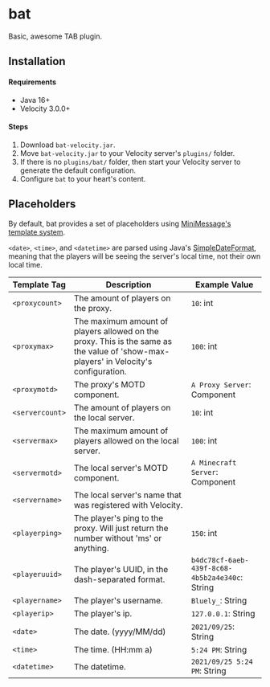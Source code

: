 # bat

Basic, awesome TAB plugin.

## Installation

#### Requirements

- Java 16+
- Velocity 3.0.0+

#### Steps

1. Download `bat-velocity.jar`.
2. Move `bat-velocity.jar` to your Velocity server's `plugins/` folder.
3. If there is no `plugins/bat/` folder, then start your Velocity server to generate the default configuration.
4. Configure `bat` to your heart's content.

## Placeholders

By default, bat provides a set of placeholders using [MiniMessage's template system](https://docs.adventure.kyori.net/minimessage#template).

`<date>`, `<time>`, and `<datetime>` are parsed using Java's [SimpleDateFormat](https://docs.oracle.com/en/java/javase/17/docs/api/java.base/java/text/SimpleDateFormat.html), meaning that the players will be seeing the server's local time, not their own local time.

| Template Tag    | Description                                                                                                                          | Example Value                                  |
|-----------------|--------------------------------------------------------------------------------------------------------------------------------------|------------------------------------------------|
| `<proxycount>`  | The amount of players on the proxy.                                                                                                  | `10`: int                                      |
| `<proxymax>`    | The maximum amount of players allowed on the proxy. This is the same as the value of 'show-max-players' in Velocity's configuration. | `100`: int                                     |
| `<proxymotd>`   | The proxy's MOTD component.                                                                                                          | `A Proxy Server`: Component                    |
| `<servercount>` | The amount of players on the local server.                                                                                           | `10`: int                                      |
| `<servermax>`   | The maximum amount of players allowed on the local server.                                                                           | `100`: int                                     |
| `<servermotd>`  | The local server's MOTD component.                                                                                                   | `A Minecraft Server`: Component                |
| `<servername>`  | The local server's name that was registered with Velocity.                                                                           |                                                |
| `<playerping>`  | The player's ping to the proxy. Will just return the number without 'ms' or anything.                                                | `150`: int                                     |
| `<playeruuid>`  | The player's UUID, in the dash-separated format.                                                                                     | `b4dc78cf-6aeb-439f-8c68-4b5b2a4e340c`: String |
| `<playername>`  | The player's username.                                                                                                               | `Bluely_`: String                              |
| `<playerip>`    | The player's ip.                                                                                                                     | `127.0.0.1`: String                            |
| `<date>`        | The date. (yyyy/MM/dd)                                                                                                               | `2021/09/25`: String                           |
| `<time>`        | The time. (HH:mm a)                                                                                                                  | `5:24 PM`: String                              |
| `<datetime>`    | The datetime.                                                                                                                        | `2021/09/25 5:24 PM`: String                   |

